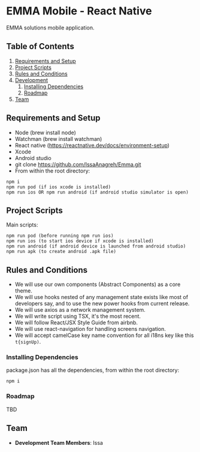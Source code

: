 # EMMA Mobile - React Native

EMMA solutions mobile application.

## Table of Contents

1. [Requirements and Setup](#requirements-and-setup)
1. [Project Scripts](#project-scripts)
1. [Rules and Conditions](#rules-and-conditions)
1. [Development](#development)
   1. [Installing Dependencies](#installing-dependencies)
   1. [Roadmap](#roadmap)
1. [Team](#team)

## Requirements and Setup

- Node (brew install node)
- Watchman (brew install watchman)
- React native (https://reactnative.dev/docs/environment-setup)
- Xcode
- Android studio
- git clone https://github.com/IssaAnagreh/Emma.git
- From within the root directory:

```
npm i
npm run pod (if ios xcode is installed)
npm run ios OR npm run android (if android studio simulator is open)
```

## Project Scripts

Main scripts:

```
npm run pod (before running npm run ios)
npm run ios (to start ios device if xcode is installed)
npm run android (if android device is launched from android studio)
npm run apk (to create android .apk file)
```

## Rules and Conditions

- We will use our own components (Abstract Components) as a core theme.
- We will use hooks nested of any management state exists like most of developers say, and to use the new power hooks from current release.
- We will use axios as a network management system.
- We will write script using TSX, it's the most recent.
- We will follow React/JSX Style Guide from airbnb.
- We will use react-navigation for handling screens navigation.
- We will accept camelCase key name convention for all i18ns key like this `t{signUp)`.

### Installing Dependencies

package.json has all the dependencies, from within the root directory:

```
npm i
```

### Roadmap

TBD

## Team

- **Development Team Members**: Issa
